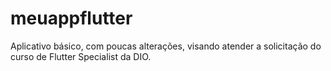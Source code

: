 # meuappflutter
Aplicativo básico, com poucas alterações, visando atender a solicitação do curso de Flutter Specialist da DIO.
